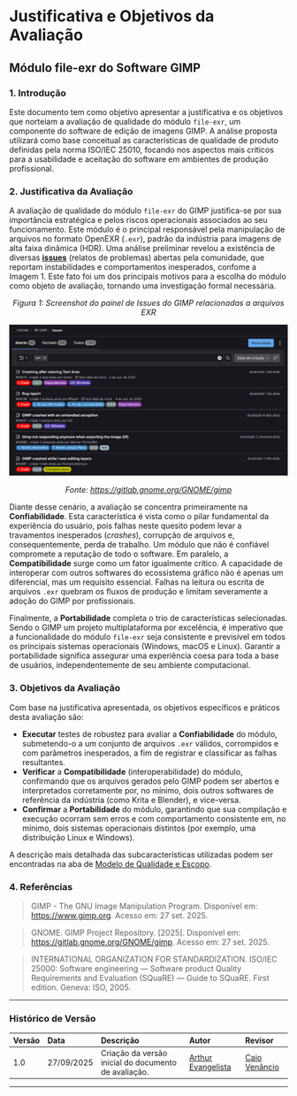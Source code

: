 # Justificativa e Objetivos da Avaliação

## Módulo file-exr do Software GIMP

### **1. Introdução**

Este documento tem como objetivo apresentar a justificativa e os objetivos que norteiam a avaliação de qualidade do módulo `file-exr`, um componente do software de edição de imagens GIMP. A análise proposta utilizará como base conceitual as características de qualidade de produto definidas pela norma ISO/IEC 25010, focando nos aspectos mais críticos para a usabilidade e aceitação do software em ambientes de produção profissional.

### **2. Justificativa da Avaliação**

A avaliação de qualidade do módulo `file-exr` do GIMP justifica-se por sua importância estratégica e pelos riscos operacionais associados ao seu funcionamento. Este módulo é o principal responsável pela manipulação de arquivos no formato OpenEXR (`.exr`), padrão da indústria para imagens de alta faixa dinâmica (HDR). Uma análise preliminar revelou a existência de diversas **[issues](https://gitlab.gnome.org/GNOME/gimp/-/issues/?sort=created_date&state=opened&search=exr&first_page_size=20)** (relatos de problemas) abertas pela comunidade, que reportam instabilidades e comportamentos inesperados, confome a Imagem 1. Este fato foi um dos principais motivos para a escolha do módulo como objeto de avaliação, tornando uma investigação formal necessária.

<p align="center"><em>Figura 1: Screenshot do painel de Issues do GIMP relacionadas a arquivos EXR</em></p>

![Screenshot do gitlab da GIMP, mostrando 65 Issues abertas relacionadas a problemas no EXR](../img/issues.png)

<p align="center"><em>Fonte: <a href="https://www.enderecodosite.com.br">https://gitlab.gnome.org/GNOME/gimp</a></em></p>

Diante desse cenário, a avaliação se concentra primeiramente na **Confiabilidade**. Esta característica é vista como o pilar fundamental da experiência do usuário, pois falhas neste quesito podem levar a travamentos inesperados (*crashes*), corrupção de arquivos e, consequentemente, perda de trabalho. Um módulo que não é confiável compromete a reputação de todo o software. Em paralelo, a **Compatibilidade** surge como um fator igualmente crítico. A capacidade de interoperar com outros softwares do ecossistema gráfico não é apenas um diferencial, mas um requisito essencial. Falhas na leitura ou escrita de arquivos `.exr` quebram os fluxos de produção e limitam severamente a adoção do GIMP por profissionais.

Finalmente, a **Portabilidade** completa o trio de características selecionadas. Sendo o GIMP um projeto multiplataforma por excelência, é imperativo que a funcionalidade do módulo `file-exr` seja consistente e previsível em todos os principais sistemas operacionais (Windows, macOS e Linux). Garantir a portabilidade significa assegurar uma experiência coesa para toda a base de usuários, independentemente de seu ambiente computacional.

### **3. Objetivos da Avaliação**

Com base na justificativa apresentada, os objetivos específicos e práticos desta avaliação são:

* **Executar** testes de robustez para avaliar a **Confiabilidade** do módulo, submetendo-o a um conjunto de arquivos `.exr` válidos, corrompidos e com parâmetros inesperados, a fim de registrar e classificar as falhas resultantes.
* **Verificar** a **Compatibilidade** (interoperabilidade) do módulo, confirmando que os arquivos gerados pelo GIMP podem ser abertos e interpretados corretamente por, no mínimo, dois outros softwares de referência da indústria (como Krita e Blender), e vice-versa.
* **Confirmar** a **Portabilidade** do módulo, garantindo que sua compilação e execução ocorram sem erros e com comportamento consistente em, no mínimo, dois sistemas operacionais distintos (por exemplo, uma distribuição Linux e Windows).

A descrição mais detalhada das subcaracterísticas utilizadas podem ser encontradas na aba de [Modelo de Qualidade e Escopo](5-modelo.md).

### **4. Referências**

> GIMP - The GNU Image Manipulation Program. Disponível em: <https://www.gimp.org>. Acesso em: 27 set. 2025.

> GNOME. GIMP Project Repository. [2025]. Disponível em: <https://gitlab.gnome.org/GNOME/gimp>. Acesso em: 27 set. 2025.

> INTERNATIONAL ORGANIZATION FOR STANDARDIZATION. ISO/IEC 25000: Software engineering — Software product Quality Requirements and Evaluation (SQuaRE) — Guide to SQuaRE. First edition. Geneva: ISO, 2005.
---

### **Histórico de Versão**

| Versão | Data       | Descrição                                         | Autor          | Revisor          |
| :----- | :--------- | :------------------------------------------------ | :------------- | :--------------- |
| 1.0    | 27/09/2025 | Criação da versão inicial do documento de avaliação. | [Arthur Evangelista](https://www.github.com/arthurevg)     | [Caio Venâncio](https://www.github.com/caio-venancio)|


---